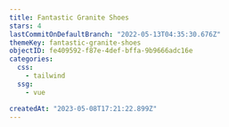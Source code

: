 ```yaml
---
title: Fantastic Granite Shoes
stars: 4
lastCommitOnDefaultBranch: "2022-05-13T04:35:30.676Z"
themeKey: fantastic-granite-shoes
objectID: fe409592-f87e-4def-bffa-9b9666adc16e
categories:
  css:
    - tailwind
  ssg:
    - vue

createdAt: "2023-05-08T17:21:22.899Z"
---
```

